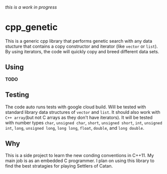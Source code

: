 *this is a work in progress*

# cpp_genetic
This is a generic cpp library that performs genetic search with any data stucture that contains a copy constructor and iterator (like `vector` or `list`). By using iterators, the code will quickly copy and breed different data sets. 

## Using
**TODO**


## Testing
The code auto runs tests with google cloud build. Will be tested with standard library data structures of `vector` and `list`. It should also work with `C++ array`(but not C arrays as they don't have iterators). It will be tested with number types `char`, `unsigned char`, `short`, `unsigned short`, `int`, `unsigned int`, `long`, `unsigned long`, `long long`, `float`, `double`, and `long double`.

## Why
This is a side project to learn the new conding conventions in C++11. My main job is as an embedded C programmer. I plan on using this library to find the best stratagies for playing Settlers of Catan.
